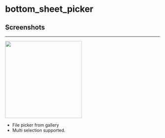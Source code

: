 # bottom_sheet_picker

## Screenshots

----

<img src= "https://user-images.githubusercontent.com/37551474/140623655-4340705a-be61-4114-b033-0839eceb2499.gif" width= "250px">

- File picker from gallery 
- Multi selection supported.